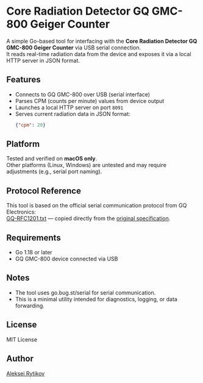 # Core Radiation Detector GQ GMC-800 Geiger Counter

A simple Go-based tool for interfacing with the **Core Radiation Detector GQ GMC-800 Geiger Counter** via USB serial connection.  
It reads real-time radiation data from the device and exposes it via a local HTTP server in JSON format.

## Features

- Connects to GQ GMC-800 over USB (serial interface)
- Parses CPM (counts per minute) values from device output
- Launches a local HTTP server on port `8091`
- Serves current radiation data in JSON format:
  ```json
  {"cpm": 20}
  ```

## Platform

Tested and verified on **macOS only**.  
Other platforms (Linux, Windows) are untested and may require adjustments (e.g., serial port naming).

## Protocol Reference

This tool is based on the official serial communication protocol from GQ Electronics:  
[GQ-RFC1201.txt](GQ-RFC1201.txt) — copied directly from the [original specification](https://www.gqelectronicsllc.com/download/GQ-RFC1201.txt).

## Requirements

- Go 1.18 or later
- GQ GMC-800 device connected via USB

## Notes
- The tool uses go.bug.st/serial for serial communication.
- This is a minimal utility intended for diagnostics, logging, or data forwarding.

## License

MIT License

## Author

[Aleksei Rytikov](https://github.com/chlp)